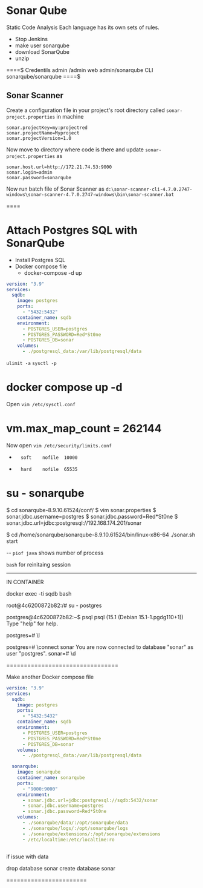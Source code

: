 # Sonar Qube 

Static Code Analysis 
Each language has its own sets of rules.


- Stop Jenkins
- make user sonarqube
- download SonarQube
- unzip

====$
Credentils
admin /admin
web
admin/sonarqube
CLI
sonarqube/sonarqube
====$

## Sonar Scanner
Create a configuration file in your project's root directory called `sonar-project.properties` in machine

```
sonar.projectKey=my:projectred
sonar.projectName=Myproject
sonar.projectVersion=1.0
```

Now move to directory where code is there and update `sonar-project.properties` as

```
sonar.host.url=http://172.21.74.53:9000
sonar.login=admin
sonar.password=sonarqube
```

Now run batch file of Sonar Scanner as 
`d:\sonar-scanner-cli-4.7.0.2747-windows\sonar-scanner-4.7.0.2747-windows\bin\sonar-scanner.bat`

====
# Attach Postgres SQL with SonarQube 

- Install Postgres SQL 
- Docker compose file
  - docker-compose -d up 

```yaml 
version: "3.9"
services:
  sqdb:
    image: postgres
    ports:
      - "5432:5432"
    container_name: sqdb
    environment:
      - POSTGRES_USER=postgres
      - POSTGRES_PASSWORD=Red*St0ne
      - POSTGRES_DB=sonar
    volumes:
      - ./postgresql_data:/var/lib/postgresql/data

```
`ulimit -a`
`sysctl -p`


# docker compose up -d

Open `vim /etc/sysctl.conf`
# vm.max_map_count = 262144


Now open `vim /etc/security/limits.conf`
*       soft    nofile  10000
*       hard    nofile  65535

# su - sonarqube
$ cd sonarqube-8.9.10.61524/conf/
$ vim sonar.properties
$ sonar.jdbc.username=postgres
$ sonar.jdbc.password=Red*St0ne
$ sonar.jdbc.url=jdbc:postgresql://192.168.174.201/sonar

$ cd /home/sonarqube/sonarqube-8.9.10.61524/bin/linux-x86-64
./sonar.sh start
 



--
`piof java` shows number of process 

`bash` for reinitaing session 

----

IN CONTAINER

docker exec -ti sqdb bash

root@4c6200872b82:/# su - postgres
 
postgres@4c6200872b82:~$ psql
psql (15.1 (Debian 15.1-1.pgdg110+1))
Type "help" for help.

postgres=# \l

 
 
 
postgres=# \connect sonar
You are now connected to database "sonar" as user "postgres".
sonar=# \d


================================

Make another Docker compose file 

```yaml
version: "3.9"
services:
  sqdb:
    image: postgres
    ports:
      - "5432:5432"
    container_name: sqdb
    environment:
      - POSTGRES_USER=postgres
      - POSTGRES_PASSWORD=Red*St0ne
      - POSTGRES_DB=sonar
    volumes:
      - ./postgresql_data:/var/lib/postgresql/data

  sonarqube:
    image: sonarqube
    container_name: sonarqube
    ports:
      - "9000:9000"
    environment:
      - sonar.jdbc.url=jdbc:postgresql://sqdb:5432/sonar
      - sonar.jdbc.username=postgres
      - sonar.jdbc.password=Red*St0ne
    volumes:
      - ./sonarqube/data/:/opt/sonarqube/data
      - ./sonarqube/logs/:/opt/sonarqube/logs
      - ./sonarqube/extensions/:/opt/sonarqube/extensions
      - /etc/localtime:/etc/localtime:ro
   
```

if issue with data 

drop database sonar
create database sonar






=======================



